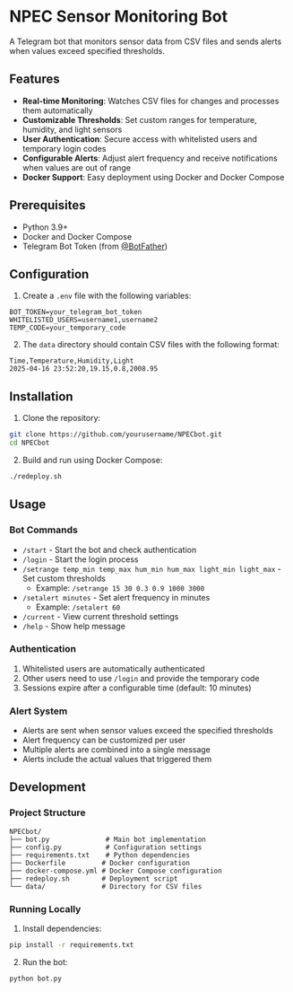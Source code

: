 # NPEC Sensor Monitoring Bot

A Telegram bot that monitors sensor data from CSV files and sends alerts when values exceed specified thresholds.

## Features

- **Real-time Monitoring**: Watches CSV files for changes and processes them automatically
- **Customizable Thresholds**: Set custom ranges for temperature, humidity, and light sensors
- **User Authentication**: Secure access with whitelisted users and temporary login codes
- **Configurable Alerts**: Adjust alert frequency and receive notifications when values are out of range
- **Docker Support**: Easy deployment using Docker and Docker Compose

## Prerequisites

- Python 3.9+
- Docker and Docker Compose
- Telegram Bot Token (from [@BotFather](https://t.me/botfather))

## Configuration

1. Create a `.env` file with the following variables:
```env
BOT_TOKEN=your_telegram_bot_token
WHITELISTED_USERS=username1,username2
TEMP_CODE=your_temporary_code
```

2. The `data` directory should contain CSV files with the following format:
```csv
Time,Temperature,Humidity,Light
2025-04-16 23:52:20,19.15,0.8,2008.95
```

## Installation

1. Clone the repository:
```bash
git clone https://github.com/yourusername/NPECbot.git
cd NPECbot
```

2. Build and run using Docker Compose:
```bash
./redeploy.sh
```

## Usage

### Bot Commands

- `/start` - Start the bot and check authentication
- `/login` - Start the login process
- `/setrange temp_min temp_max hum_min hum_max light_min light_max` - Set custom thresholds
  - Example: `/setrange 15 30 0.3 0.9 1000 3000`
- `/setalert minutes` - Set alert frequency in minutes
  - Example: `/setalert 60`
- `/current` - View current threshold settings
- `/help` - Show help message

### Authentication

1. Whitelisted users are automatically authenticated
2. Other users need to use `/login` and provide the temporary code
3. Sessions expire after a configurable time (default: 10 minutes)

### Alert System

- Alerts are sent when sensor values exceed the specified thresholds
- Alert frequency can be customized per user
- Multiple alerts are combined into a single message
- Alerts include the actual values that triggered them

## Development

### Project Structure

```
NPECbot/
├── bot.py              # Main bot implementation
├── config.py           # Configuration settings
├── requirements.txt    # Python dependencies
├── Dockerfile         # Docker configuration
├── docker-compose.yml # Docker Compose configuration
├── redeploy.sh        # Deployment script
└── data/              # Directory for CSV files
```

### Running Locally

1. Install dependencies:
```bash
pip install -r requirements.txt
```

2. Run the bot:
```bash
python bot.py
```